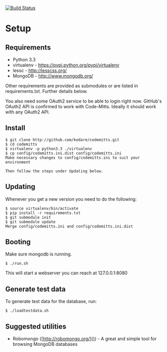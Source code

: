 [![Build Status](https://travis-ci.org/kodare/codemitts.png)](https://travis-ci.org/kodare/codemitts)

Setup
=====

Requirements
------------

*   Python 3.3
*   virtualenv - https://pypi.python.org/pypi/virtualenv
*   lessc - http://lesscss.org/
*   MongoDB - http://www.mongodb.org/

Other requirements are provided as submodules or are listed in requirements.txt.
Further details below.

You also need some OAuth2 service to be able to login right now. GitHub's
OAuth2 API is confirmed to work with Code-Mitts. Ideally it should work with
any OAuth2 API.


Install
-------

    $ git clone http://github.com/kodare/codemitts.git
    $ cd codemitts
    $ virtualenv -p python3.3 ./virtualenv
    $ cp config/codemitts.ini.dist config/codemitts.ini
    Make necessary changes to config/codemitts.ini to suit your environment

    Then follow the steps under Updating below.


Updating
--------

Whenever you get a new version you need to do the following:

    $ source virtualenv/bin/activate
    $ pip install -r requirements.txt
    $ git submodule init
    $ git submodule update
    Merge config/codemitts.ini and config/codemitts.ini.dist


Booting
-------

Make sure mongodb is running.

    $ ./run.sh

This will start a webserver you can reach at 127.0.0.1:8080


Generate test data
------------------

To generate test data for the database, run:

    $ ./loadtestdata.sh


Suggested utilities
-------------------

 * Robomongo ([http://robomongo.org/]()) - A great and simple tool for browsing MongoDB databases
